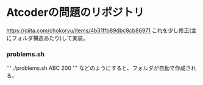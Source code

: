 # Atcoderの問題のリポジトリ

https://qiita.com/chokoryu/items/4b31ffb89dbc8cb86971
これを少し修正(主にフォルダ構造あたり)して実装。

### problems.sh
'''
./problems.sh ABC 200
'''
などのようにすると、フォルダが自動で作成される。